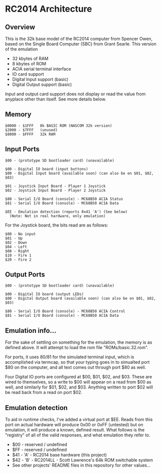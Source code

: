 # RC2014 Architecture

## Overview

This is the 32k base model of the RC2014 computer from Spencer Owen, based
on the Single Board Computer (SBC) from Grant Searle.  This version of 
the emulation 

 - 32 kbytes of RAM
 - 8 kbytes of ROM
 - ACIA serial terminal interface
 - IO card support 
 - Digital Input support (basic)
 - Digital Output support (basic)

Input and output card support does not display or read the value from
anyplace other than itself.  See more details below.

## Memory

    $0000 - $1FFF	8k BASIC ROM (NASCOM 32k version)
    $2000 - $7FFF	(unused)
    $8000 - $FFFF	32k RAM


## Input Ports

    $00 - (prototype SD bootloader card) (unavailable)

    $00 - Digital IO board (input buttons)
    $00 - Digital Input board (available soon) (can also be on $01, $02, $03)

    $01 - Joystick Input Board - Player 1 Joystick
    $02 - Joystick Input Board - Player 2 Joystick

    $80 - Serial I/O Board (console) - MC68B50 ACIA Status
    $81 - Serial I/O Board (console) - MC68B50 ACIA Data

    $EE - Emulation detection (reports 0x41 'A') (See below)
	  (Note: Not in real hardware, only emulation)

For the Joystick board, the bits read are as follows:

    $00 - No input
    $01 - Up
    $02 - Down
    $04 - Left
    $08 - Right
    $10 - Fire 1
    $20 - Fire 2


## Output Ports

    $00 - (prototype SD bootloader card) (unavailable)

    $00 - Digital IO board (output LEDs)
    $00 - Digital Output board (available soon) (can also be on $01, $02, $03)

    $80 - Serial I/O Board (console) - MC68B50 ACIA Control
    $81 - Serial I/O Board (console) - MC68B50 ACIA Data


## Emulation info...

For the sake of settling on something for the emulation, the memory
is as defined above. It will attempt to load the rom file
"ROMs/basic.32.rom".

For ports, it uses $80/$81 for the simulated terminal input, which
is accomplished via termcap, so that your typing goes in to simualted
port $80 on the computer, and all text comes out through port $80
as well.

Four Digital IO ports are configured at $00, $01, $02, and $03.
These are wired to themselves, so a write to $00 will appear on a
read from $00 as well, and similarly for $01, $02, and $03.  Anything
written to port $02 will be read back from a read on port $02.


## Emulation detection

To aid in runtime checks, I've added a virtual port at $EE.  Reads
from this port on actual hardware will produce 0x00 or 0xFF (untested)
but on emulation, it will produce a known, defined result.  What
follows is the "registry" of all of the valid responses, and what
emulation they refer to.

 - $00 - reserved / undefined
 - $FF - reserved / undefined
 - $41 - 'A' - RC2014 base hardware (this project)
 - $42 - 'B' - RC2014LL - Scott Lawrence's 64k ROM switchable system
 - See other projects' README files in this repository for other values...
